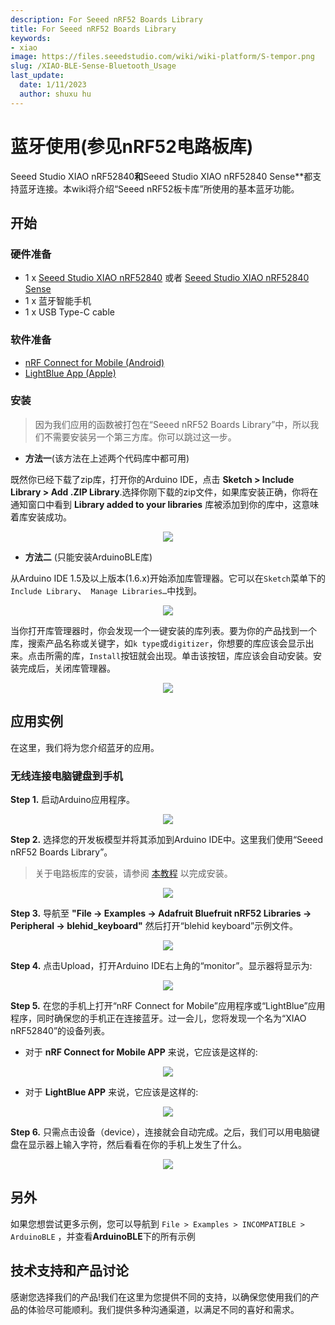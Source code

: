 ```yaml
---
description: For Seeed nRF52 Boards Library
title: For Seeed nRF52 Boards Library
keywords:
- xiao
image: https://files.seeedstudio.com/wiki/wiki-platform/S-tempor.png
slug: /XIAO-BLE-Sense-Bluetooth_Usage
last_update:
  date: 1/11/2023
  author: shuxu hu
---
```


# 蓝牙使用(参见nRF52电路板库)

Seeed Studio XIAO nRF52840**和**Seeed Studio XIAO nRF52840 Sense**都支持蓝牙连接。本wiki将介绍“Seeed nRF52板卡库”所使用的基本蓝牙功能。

## 开始

### 硬件准备

- 1 x [Seeed Studio XIAO nRF52840](https://www.seeedstudio.com/Seeed-XIAO-BLE-nRF52840-p-5201.html) 或者 [Seeed Studio XIAO nRF52840 Sense](https://www.seeedstudio.com/Seeed-XIAO-BLE-Sense-nRF52840-p-5253.html)
- 1 x 蓝牙智能手机
- 1 x USB Type-C cable

###  软件准备

- [nRF Connect for Mobile (Android)](https://play.google.com/store/apps/details?id=no.nordicsemi.android.mcp)
- [LightBlue App (Apple)](https://apps.apple.com/us/app/lightblue/id557428110)

### 安装

> 因为我们应用的函数被打包在“Seeed nRF52 Boards Library”中，所以我们不需要安装另一个第三方库。你可以跳过这一步。

- **方法一**(该方法在上述两个代码库中都可用)

既然你已经下载了zip库，打开你的Arduino IDE，点击 **Sketch > Include Library > Add .ZIP Library**.选择你刚下载的zip文件，如果库安装正确，你将在通知窗口中看到 **Library added to your libraries** 库被添加到你的库中，这意味着库安装成功。

<div align="center"><img width={600} src="https://files.seeedstudio.com/wiki/Get_Started_With_Arduino/img/Add_Zip.png" /></div>


- **方法二** (只能安装ArduinoBLE库)

从Arduino IDE 1.5及以上版本(1.6.x)开始添加库管理器。它可以在` Sketch `菜单下的` Include Library `、` Manage Libraries…`中找到。

<div align="center"><img width={600} src="https://files.seeedstudio.com/wiki/seeed_logo/Library.jpg" /></div>


当你打开库管理器时，你会发现一个一键安装的库列表。要为你的产品找到一个库，搜索产品名称或关键字，如` k type `或` digitizer `，你想要的库应该会显示出来。点击所需的库，` Install `按钮就会出现。单击该按钮，库应该会自动安装。安装完成后，关闭库管理器。

<div align="center"><img width={600} src="https://files.seeedstudio.com/wiki/XIAO-BLE/SeeednRF.png" /></div>

## 应用实例

在这里，我们将为您介绍蓝牙的应用。

### 无线连接电脑键盘到手机

**Step 1.** 启动Arduino应用程序。

<div align="center"><img width={600} src="https://files.seeedstudio.com/wiki/seeed_logo/arduino.jpg" /></div>

**Step 2.** 选择您的开发板模型并将其添加到Arduino IDE中。这里我们使用“Seeed nRF52 Boards Library”。

> 关于电路板库的安装，请参阅 [本教程](https://wiki.seeedstudio.com/XIAO_BLE/#software-setup) 以完成安装。

<div align="center"><img width={600} src="https://files.seeedstudio.com/wiki/XIAO-BLE/XIAO_nRF52840_new.png" /></div>

**Step 3.** 导航至 **"File -> Examples -> Adafruit Bluefruit nRF52 Libraries -> Peripheral -> blehid_keyboard"** 然后打开“blehid keyboard”示例文件。

<div align="center"><img width={600} src="https://files.seeedstudio.com/wiki/XIAO-BLE/XIAO_nRF52840_new1.png" /></div>

**Step 4.** 点击Upload，打开Arduino IDE右上角的“monitor”。显示器将显示为:

<div align="center"><img width={600} src="https://files.seeedstudio.com/wiki/XIAO-BLE/XIAO_nRF52840_new3.png" /></div>

**Step 5.** 在您的手机上打开“nRF Connect for Mobile”应用程序或“LightBlue”应用程序，同时确保您的手机正在连接蓝牙。过一会儿，您将发现一个名为“XIAO nRF52840”的设备列表。

- 对于 **nRF Connect for Mobile APP** 来说，它应该是这样的:

<div align="center"><img width={300} src="https://files.seeedstudio.com/wiki/XIAO-BLE/XIAO_nRF52840_new5.jpg" /></div>


- 对于 **LightBlue APP** 来说，它应该是这样的:

<div align="center"><img width={300} src="https://files.seeedstudio.com/wiki/XIAO-BLE/XIAO_nRF52840_new4.jpg" /></div>

**Step 6.** 只需点击设备（device），连接就会自动完成。之后，我们可以用电脑键盘在显示器上输入字符，然后看看在你的手机上发生了什么。

<div align="center"><img width={600} src="https://files.seeedstudio.com/wiki/XIAO-BLE/XIAO_nRF52840_new6.gif" /></div>


## 另外

如果您想尝试更多示例，您可以导航到 `File > Examples > INCOMPATIBLE > ArduinoBLE` ，并查看**ArduinoBLE**下的所有示例


## 技术支持和产品讨论

感谢您选择我们的产品!我们在这里为您提供不同的支持，以确保您使用我们的产品的体验尽可能顺利。我们提供多种沟通渠道，以满足不同的喜好和需求。

<div class="button_tech_support_container">
<a href="https://forum.seeedstudio.com/" class="button_forum"></a> 
<a href="https://www.seeedstudio.com/contacts" class="button_email"></a>
</div>

<div class="button_tech_support_container">
<a href="https://discord.gg/eWkprNDMU7" class="button_discord"></a> 
<a href="https://github.com/Seeed-Studio/wiki-documents/discussions/69" class="button_discussion"></a>
</div>
